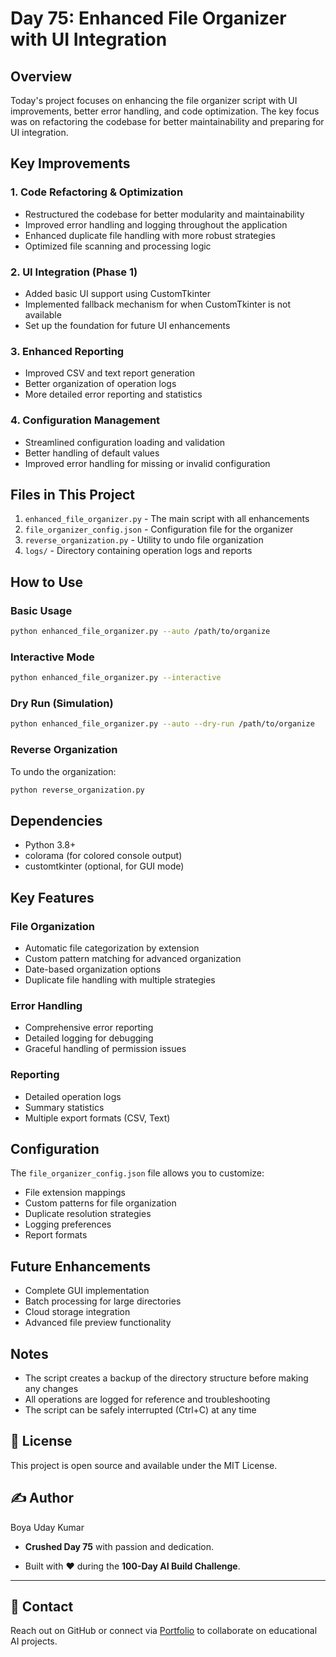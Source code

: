 # Day 75: Enhanced File Organizer with UI Integration

## Overview
Today's project focuses on enhancing the file organizer script with UI improvements, better error handling, and code optimization. The key focus was on refactoring the codebase for better maintainability and preparing for UI integration.

## Key Improvements

### 1. Code Refactoring & Optimization
- Restructured the codebase for better modularity and maintainability
- Improved error handling and logging throughout the application
- Enhanced duplicate file handling with more robust strategies
- Optimized file scanning and processing logic

### 2. UI Integration (Phase 1)
- Added basic UI support using CustomTkinter
- Implemented fallback mechanism for when CustomTkinter is not available
- Set up the foundation for future UI enhancements

### 3. Enhanced Reporting
- Improved CSV and text report generation
- Better organization of operation logs
- More detailed error reporting and statistics

### 4. Configuration Management
- Streamlined configuration loading and validation
- Better handling of default values
- Improved error handling for missing or invalid configuration

## Files in This Project

1. `enhanced_file_organizer.py` - The main script with all enhancements
2. `file_organizer_config.json` - Configuration file for the organizer
3. `reverse_organization.py` - Utility to undo file organization
4. `logs/` - Directory containing operation logs and reports

## How to Use

### Basic Usage
```bash
python enhanced_file_organizer.py --auto /path/to/organize
```

### Interactive Mode
```bash
python enhanced_file_organizer.py --interactive
```

### Dry Run (Simulation)
```bash
python enhanced_file_organizer.py --auto --dry-run /path/to/organize
```

### Reverse Organization
To undo the organization:
```bash
python reverse_organization.py
```

## Dependencies
- Python 3.8+
- colorama (for colored console output)
- customtkinter (optional, for GUI mode)

## Key Features

### File Organization
- Automatic file categorization by extension
- Custom pattern matching for advanced organization
- Date-based organization options
- Duplicate file handling with multiple strategies

### Error Handling
- Comprehensive error reporting
- Detailed logging for debugging
- Graceful handling of permission issues

### Reporting
- Detailed operation logs
- Summary statistics
- Multiple export formats (CSV, Text)

## Configuration

The `file_organizer_config.json` file allows you to customize:
- File extension mappings
- Custom patterns for file organization
- Duplicate resolution strategies
- Logging preferences
- Report formats

## Future Enhancements
- Complete GUI implementation
- Batch processing for large directories
- Cloud storage integration
- Advanced file preview functionality

## Notes
- The script creates a backup of the directory structure before making any changes
- All operations are logged for reference and troubleshooting
- The script can be safely interrupted (Ctrl+C) at any time

## 📜 License
This project is open source and available under the MIT License.

## ✍️ Author

Boya Uday Kumar  

*   **Crushed Day 75** with passion and dedication.

*   Built with ❤️ during the **100-Day AI Build Challenge**.

---

## 💬 Contact

Reach out on GitHub or connect via [Portfolio](https://ud-ai-kumar.vercel.app/) to collaborate on educational AI projects.